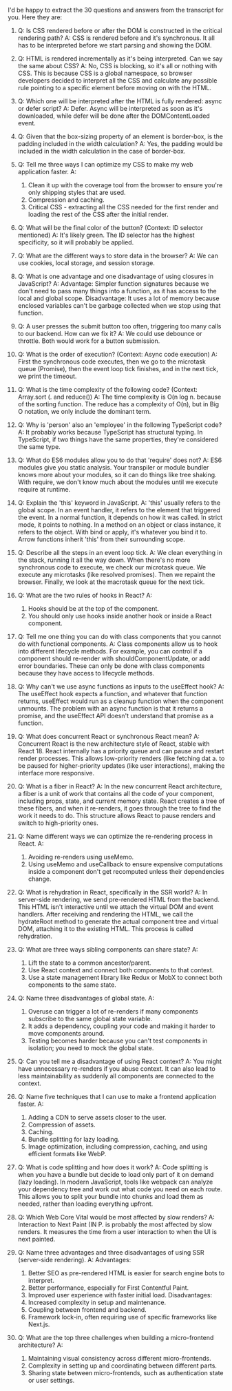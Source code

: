 I'd be happy to extract the 30 questions and answers from the transcript for you. Here they are:

1. Q: Is CSS rendered before or after the DOM is constructed in the critical rendering path?
   A: CSS is rendered before and it's synchronous. It all has to be interpreted before we start parsing and showing the DOM.

2. Q: HTML is rendered incrementally as it's being interpreted. Can we say the same about CSS?
   A: No, CSS is blocking, so it's all or nothing with CSS. This is because CSS is a global namespace, so browser developers decided to interpret all the CSS and calculate any possible rule pointing to a specific element before moving on with the HTML.

3. Q: Which one will be interpreted after the HTML is fully rendered: async or defer script?
   A: Defer. Async will be interpreted as soon as it's downloaded, while defer will be done after the DOMContentLoaded event.

4. Q: Given that the box-sizing property of an element is border-box, is the padding included in the width calculation?
   A: Yes, the padding would be included in the width calculation in the case of border-box.

5. Q: Tell me three ways I can optimize my CSS to make my web application faster.
   A: 
   1. Clean it up with the coverage tool from the browser to ensure you're only shipping styles that are used. 
   2. Compression and caching. 
   3. Critical CSS - extracting all the CSS needed for the first render and loading the rest of the CSS after the initial render.

6. Q: What will be the final color of the button? (Context: ID selector mentioned)
   A: It's likely green. The ID selector has the highest specificity, so it will probably be applied.

7. Q: What are the different ways to store data in the browser?
   A: We can use cookies, local storage, and session storage.

8. Q: What is one advantage and one disadvantage of using closures in JavaScript?
   A: Advantage: Simpler function signatures because we don't need to pass many things into a function, as it has access to the local and global scope. Disadvantage: It uses a lot of memory because enclosed variables can't be garbage collected when we stop using that function.

9. Q: A user presses the submit button too often, triggering too many calls to our backend. How can we fix it?
   A: We could use debounce or throttle. Both would work for a button submission.

10. Q: What is the order of execution? (Context: Async code execution)
    A: First the synchronous code executes, then we go to the microtask queue (Promise), then the event loop tick finishes, and in the next tick, we print the timeout.

11. Q: What is the time complexity of the following code? (Context: Array.sort
(. and reduce())
    A: The time complexity is O(n log 
    n. because of the sorting function. The reduce has a complexity of O(n), but in Big O notation, we only include the dominant term.

12. Q: Why is 'person' also an 'employee' in the following TypeScript code?
    A: It probably works because TypeScript has structural typing. In TypeScript, if two things have the same properties, they're considered the same type.

13. Q: What do ES6 modules allow you to do that 'require' does not?
    A: ES6 modules give you static analysis. Your transpiler or module bundler knows more about your modules, so it can do things like tree shaking. With require, we don't know much about the modules until we execute require at runtime.

14. Q: Explain the 'this' keyword in JavaScript.
    A: 'this' usually refers to the global scope. In an event handler, it refers to the element that triggered the event. In a normal function, it depends on how it was called. In strict mode, it points to nothing. In a method on an object or class instance, it refers to the object. With bind or apply, it's whatever you bind it to. Arrow functions inherit 'this' from their surrounding scope.

15. Q: Describe all the steps in an event loop tick.
    A: We clean everything in the stack, running it all the way down. When there's no more synchronous code to execute, we check our microtask queue. We execute any microtasks (like resolved promises). Then we repaint the browser. Finally, we look at the macrotask queue for the next tick.

16. Q: What are the two rules of hooks in React?
    A: 
    1. Hooks should be at the top of the component. 
    2. You should only use hooks inside another hook or inside a React component.

17. Q: Tell me one thing you can do with class components that you cannot do with functional components.
    A: Class components allow us to hook into different lifecycle methods. For example, you can control if a component should re-render with shouldComponentUpdate, or add error boundaries. These can only be done with class components because they have access to lifecycle methods.

18. Q: Why can't we use async functions as inputs to the useEffect hook?
    A: The useEffect hook expects a function, and whatever that function returns, useEffect would run as a cleanup function when the component unmounts. The problem with an async function is that it returns a promise, and the useEffect API doesn't understand that promise as a function.

19. Q: What does concurrent React or synchronous React mean?
    A: Concurrent React is the new architecture style of React, stable with React 18. React internally has a priority queue and can pause and restart render processes. This allows low-priority renders (like fetching dat
    a. to be paused for higher-priority updates (like user interactions), making the interface more responsive.

20. Q: What is a fiber in React?
    A: In the new concurrent React architecture, a fiber is a unit of work that contains all the code of your component, including props, state, and current memory state. React creates a tree of these fibers, and when it re-renders, it goes through the tree to find the work it needs to do. This structure allows React to pause renders and switch to high-priority ones.

21. Q: Name different ways we can optimize the re-rendering process in React.
    A: 
    1. Avoiding re-renders using useMemo. 
    2. Using useMemo and useCallback to ensure expensive computations inside a component don't get recomputed unless their dependencies change.

22. Q: What is rehydration in React, specifically in the SSR world?
    A: In server-side rendering, we send pre-rendered HTML from the backend. This HTML isn't interactive until we attach the virtual DOM and event handlers. After receiving and rendering the HTML, we call the hydrateRoot method to generate the actual component tree and virtual DOM, attaching it to the existing HTML. This process is called rehydration.

23. Q: What are three ways sibling components can share state?
    A: 
    1. Lift the state to a common ancestor/parent. 
    2. Use React context and connect both components to that context. 
    3. Use a state management library like Redux or MobX to connect both components to the same state.

24. Q: Name three disadvantages of global state.
    A: 
    1. Overuse can trigger a lot of re-renders if many components subscribe to the same global state variable. 
    2. It adds a dependency, coupling your code and making it harder to move components around. 
    3. Testing becomes harder because you can't test components in isolation; you need to mock the global state.

25. Q: Can you tell me a disadvantage of using React context?
    A: You might have unnecessary re-renders if you abuse context. It can also lead to less maintainability as suddenly all components are connected to the context.

26. Q: Name five techniques that I can use to make a frontend application faster.
    A: 
    1. Adding a CDN to serve assets closer to the user. 
    2. Compression of assets. 
    3. Caching. 
    4. Bundle splitting for lazy loading. 
    5. Image optimization, including compression, caching, and using efficient formats like WebP.

27. Q: What is code splitting and how does it work?
    A: Code splitting is when you have a bundle but decide to load only part of it on demand (lazy loading). In modern JavaScript, tools like webpack can analyze your dependency tree and work out what code you need on each route. This allows you to split your bundle into chunks and load them as needed, rather than loading everything upfront.

28. Q: Which Web Core Vital would be most affected by slow renders?
    A: Interaction to Next Paint (IN
    P. is probably the most affected by slow renders. It measures the time from a user interaction to when the UI is next painted.

29. Q: Name three advantages and three disadvantages of using SSR (server-side rendering).
    A: Advantages: 
    1. Better SEO as pre-rendered HTML is easier for search engine bots to interpret. 
    2. Better performance, especially for First Contentful Paint. 
    3. Improved user experience with faster initial load.
    Disadvantages: 
    1. Increased complexity in setup and maintenance. 
    2. Coupling between frontend and backend. 
    3. Framework lock-in, often requiring use of specific frameworks like Next.js.

30. Q: What are the top three challenges when building a micro-frontend architecture?
    A: 
    1. Maintaining visual consistency across different micro-frontends. 
    2. Complexity in setting up and coordinating between different parts. 
    3. Sharing state between micro-frontends, such as authentication state or user settings.

